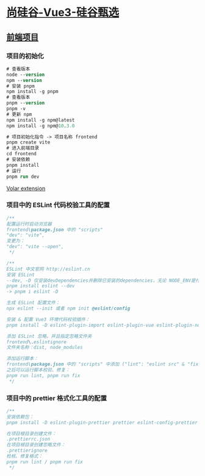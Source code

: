 # [尚硅谷-Vue3-硅谷甄选](https://www.youtube.com/playlist?list=PLmOn9nNkQxJECrx-JlaaJaC2gthMP7B7r)

## [前端项目](https://gitee.com/jch1011/vue3_admin_template-bj1)

### 项目的初始化

```ps
# 查看版本
node --version
npm --version
# 安装 pnpm
npm install -g pnpm
# 查看版本
pnpm --version
pnpm -v
# 更新 npm
npm install -g npm@latest
npm install -g npm@10.3.0

# 项目初始化指令 -> 项目名称 frontend
pnpm create vite
# 进入前端目录
cd frontend
# 安装依赖
pnpm install
# 运行
pnpm run dev
```

[Volar extension](https://marketplace.visualstudio.com/items?itemName=Vue.volar)

### 项目中的 ESLint 代码校验工具的配置

```csharp
/**
配置运行时启动浏览器
frontend\package.json 中的 "scripts"
"dev": "vite",
变更为：
"dev": "vite --open",
 */

/**
ESLint 中文官网 http://eslint.cn
安装 ESLint
--dev, -D 仅安装devDependencies并删除已安装的dependencies，无论 NODE_ENV是什么
pnpm install eslint --dev
-> pnpm i eslint -D

生成 ESLint 配置文件：
npx eslint --init 或者 npm init @eslint/config

安装 & 配置 Vue3 环境代码校验插件：
pnpm install -D eslint-plugin-import eslint-plugin-vue eslint-plugin-node eslint-plugin-prettier eslint-config-prettier @babel/eslint-parser

添加 ESLint 忽略，并且指定忽略文件夹
frontend\.eslintignore
文件夹名称：dist, node_modules

添加运行脚本：
frontend\package.json 中的 "scripts" 中添加 ("lint": "eslint src" & "fix": "eslint src --fix")
之后可以运行脚本校验、修复：
pnpm run lint, pnpm run fix
 */
```

### 项目中的 prettier 格式化工具的配置

```csharp
/**
安装依赖包：
pnpm install -D eslint-plugin-prettier prettier eslint-config-prettier

在项目根目录创建文件：
.prettierrc.json
在项目根目录创建忽略文件：
.prettierignore
检核、修复格式：
pnpm run lint / pnpm run fix
 */
```
